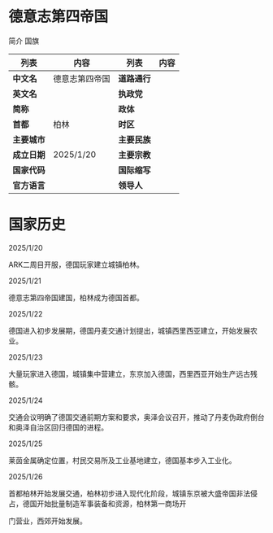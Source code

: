 # 德意志第四帝国

简介                                        国旗

| 列表         | 内容           | 列表         | 内容 |
| ------------ | -------------- | ------------ | ---- |
| **中文名**   | 德意志第四帝国 | **道路通行** |      |
| **英文名**   |                | **执政党**   |      |
| **简称**     |                | **政体**     |      |
| **首都**     | 柏林           | **时区**     |      |
| **主要城市** |                | **主要民族** |      |
| **成立日期** | 2025/1/20      | **主要宗教** |      |
| **国家代码** |                | **国际缩写** |      |
| **官方语言** |                | **领导人**   |      |

# 国家历史

2025/1/20 

ARK二周目开服，德国玩家建立城镇柏林。 

2025/1/21

德意志第四帝国建国，柏林成为德国首都。

2025/1/22

德国进入初步发展期，德国丹麦交通计划提出，城镇西里西亚建立，开始发展农业。

2025/1/23

大量玩家进入德国，城镇集中营建立，东京加入德国，西里西亚开始生产远古残骸。

2025/1/24

交通会议明确了德国交通前期方案和要求，奥泽会议召开，推动了丹麦伪政府倒台和奥泽自治区回归德国的进程。 

2025/1/25

莱茵金属确定位置，村民交易所及工业基地建立，德国基本步入工业化。

2025/1/26

首都柏林开始发展交通，柏林初步进入现代化阶段，城镇东京被大盛帝国非法侵占，德国开始批量制造军事装备和资源，柏林第一商场开

门营业，西郊开始发展。